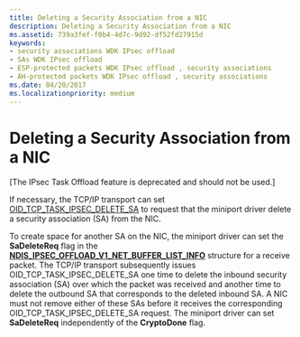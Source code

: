 ```yaml
---
title: Deleting a Security Association from a NIC
description: Deleting a Security Association from a NIC
ms.assetid: 739a3fef-f0b4-4d7c-9d92-df52fd27915d
keywords:
- security associations WDK IPsec offload
- SAs WDK IPsec offload
- ESP-protected packets WDK IPsec offload , security associations
- AH-protected packets WDK IPsec offload , security associations
ms.date: 04/20/2017
ms.localizationpriority: medium
---
```


# Deleting a Security Association from a NIC

\[The IPsec Task Offload feature is deprecated and should not be used.\]




If necessary, the TCP/IP transport can set [OID\_TCP\_TASK\_IPSEC\_DELETE\_SA](https://msdn.microsoft.com/library/windows/hardware/ff569810) to request that the miniport driver delete a security association (SA) from the NIC.

To create space for another SA on the NIC, the miniport driver can set the **SaDeleteReq** flag in the [**NDIS\_IPSEC\_OFFLOAD\_V1\_NET\_BUFFER\_LIST\_INFO**](https://msdn.microsoft.com/library/windows/hardware/ff565801) structure for a receive packet. The TCP/IP transport subsequently issues OID\_TCP\_TASK\_IPSEC\_DELETE\_SA one time to delete the inbound security association (SA) over which the packet was received and another time to delete the outbound SA that corresponds to the deleted inbound SA. A NIC must not remove either of these SAs before it receives the corresponding OID\_TCP\_TASK\_IPSEC\_DELETE\_SA request. The miniport driver can set **SaDeleteReq** independently of the **CryptoDone** flag.
